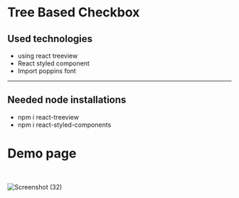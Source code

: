 <h1>Tree Based Checkbox</h1>
<h2>Used technologies</h2>
<ul>
<li>using react treeview</li>
<li>React styled component</li>
<li>Import poppins font</li>
</ul>
<hr/>
<h2>Needed node installations</h2>
<ul>
<li>npm i react-treeview</li>
<li>npm i react-styled-components</li>
</ul>
<h1>Demo page</h1>
<br/>





![Screenshot (32)](https://user-images.githubusercontent.com/80329368/210148697-c275a9d5-3ea3-44a3-aef9-36916fe8ed69.png)

